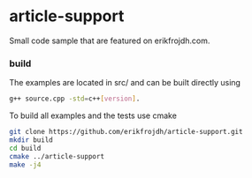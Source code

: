# article-support

Small code sample that are featured on erikfrojdh.com. 

### build

The examples are located in src/ and can be built directly 
using 
```bash
g++ source.cpp -std=c++[version].
```

To build all examples and the tests use cmake 

```bash
git clone https://github.com/erikfrojdh/article-support.git
mkdir build
cd build
cmake ../article-support
make -j4
```